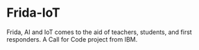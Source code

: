 # Frida-IoT
Frida, AI and IoT comes to the aid of teachers, students, and first responders. A Call for Code project from IBM.
